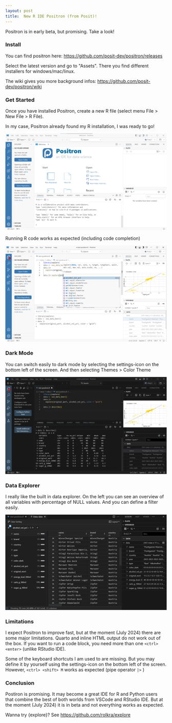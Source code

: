 ```yaml
---
layout: post
title:  New R IDE Positron (from Posit)!
---
```


Positron is in early beta, but promising. Take a look!

### Install

You can find positron here: <https://github.com/posit-dev/positron/releases>

Select the latest version and go to "Assets". There you find different installers for windows/mac/linux.

The wiki gives you more background infos: <https://github.com/posit-dev/positron/wiki>

### Get Started

Once you have installed Positron, create a new R file (select menu File > New File > R File).

In my case, Positron already found my R installation, I was ready to go!

![positron-install-run](../images/positron-install-start.png)

Running R code works as expected (including code completion)

![positron-start-r](../images/positron-r-start.png)

### Dark Mode

You can switch easily to dark mode by selecting the settings-icon on the bottom left of the screen. And then selecting Themes > Color Theme

![positron-dark](../images/positron-dark.png)

### Data Explorer

I really like the built in data explorer. On the left you can see an overview of all variables with percentage of NULL values. And you can define a filter easily.

![positron-data-explorer](../images/positron-data-explorer.png)

### Limitations

I expect Positron to improve fast, but at the moment (July 2024) there are some major limitations. Quarto and inline HTML output do not work out of the box. If you want to run a code block, you need more than one ```<ctrl> <enter>``` (unlike RStudio IDE). 

Some of the keyboard shortcuts I am used to are missing. But you may define it by yourself using the settings-icon on the bottom left of the screen. However, ```<ctrl> <shift> M``` works as expected (pipe operator ```|>``` )

### Conclusion

Postiron is promising. It may become a great IDE for R and Python users that combine the best of both worlds from VSCode and RStudio IDE. But at the moment (July 2024) it is in beta and not everything works as expected.

Wanna try {explore}? 
See <https://github.com/rolkra/explore>
